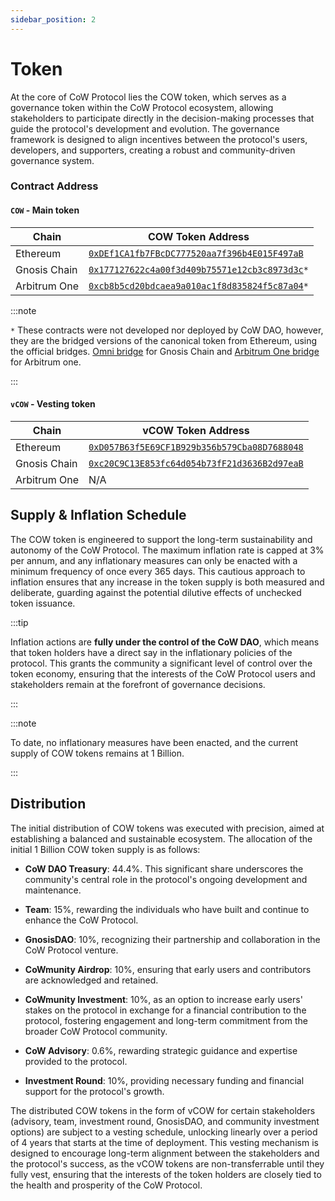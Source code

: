 ```yaml
---
sidebar_position: 2
---
```


# Token

At the core of CoW Protocol lies the COW token, which serves as a governance token within the CoW Protocol ecosystem, allowing stakeholders to participate directly in the decision-making processes that guide the protocol's development and evolution. The governance framework is designed to align incentives between the protocol's users, developers, and supporters, creating a robust and community-driven governance system.

### Contract Address

#### `COW` - Main token

| **Chain**    | **COW Token Address**                                                                                                     |
|--------------|---------------------------------------------------------------------------------------------------------------------------|
| Ethereum     | [`0xDEf1CA1fb7FBcDC777520aa7f396b4E015F497aB`](https://etherscan.io/token/0xDEf1CA1fb7FBcDC777520aa7f396b4E015F497aB)     |
| Gnosis Chain | [`0x177127622c4a00f3d409b75571e12cb3c8973d3c`](https://gnosisscan.io/token/0x177127622c4a00f3d409b75571e12cb3c8973d3c)`*` |
| Arbitrum One | [`0xcb8b5cd20bdcaea9a010ac1f8d835824f5c87a04`](https://arbiscan.io/token/0xcb8b5cd20bdcaea9a010ac1f8d835824f5c87a04)`*`   |

:::note

`*` These contracts were not developed nor deployed by CoW DAO, however, they are the bridged versions of the canonical token from Ethereum, using the official bridges.
[Omni bridge](https://gnosisscan.io/address/0xf6A78083ca3e2a662D6dd1703c939c8aCE2e268d#code) for Gnosis Chain and [Arbitrum One bridge](https://arbiscan.io/address/0x09e9222e96e7b4ae2a407b98d48e330053351eee#code) for Arbitrum one.

:::

#### `vCOW` - Vesting token

| **Chain**    | **vCOW Token Address**                                                                                                 |
|--------------|------------------------------------------------------------------------------------------------------------------------|
| Ethereum     | [`0xD057B63f5E69CF1B929b356b579Cba08D7688048`](https://etherscan.io/token/0xD057B63f5E69CF1B929b356b579Cba08D7688048)  |
| Gnosis Chain | [`0xc20C9C13E853fc64d054b73fF21d3636B2d97eaB`](https://gnosisscan.io/token/0xc20C9C13E853fc64d054b73fF21d3636B2d97eaB) |
| Arbitrum One | N/A                                                                                                                    |

## Supply & Inflation Schedule

The COW token is engineered to support the long-term sustainability and autonomy of the CoW Protocol. The maximum inflation rate is capped at 3% per annum, and any inflationary measures can only be enacted with a minimum frequency of once every 365 days. This cautious approach to inflation ensures that any increase in the token supply is both measured and deliberate, guarding against the potential dilutive effects of unchecked token issuance.

:::tip

Inflation actions are **fully under the control of the CoW DAO**, which means that token holders have a direct say in the inflationary policies of the protocol. This grants the community a significant level of control over the token economy, ensuring that the interests of the CoW Protocol users and stakeholders remain at the forefront of governance decisions.

:::

:::note

To date, no inflationary measures have been enacted, and the current supply of COW tokens remains at 1 Billion.

:::

## Distribution

The initial distribution of COW tokens was executed with precision, aimed at establishing a balanced and sustainable ecosystem. The allocation of the initial 1 Billion COW token supply is as follows:

- **CoW DAO Treasury**: 44.4%. This significant share underscores the community's central role in the protocol's ongoing development and maintenance.
  
- **Team**: 15%, rewarding the individuals who have built and continue to enhance the CoW Protocol.
  
- **GnosisDAO**: 10%, recognizing their partnership and collaboration in the CoW Protocol venture.
  
- **CoWmunity Airdrop**: 10%, ensuring that early users and contributors are acknowledged and retained.
  
- **CoWmunity Investment**: 10%, as an option to increase early users' stakes on the protocol in exchange for a financial contribution to the protocol, fostering engagement and long-term commitment from the broader CoW Protocol community.
  
- **CoW Advisory**: 0.6%, rewarding strategic guidance and expertise provided to the protocol.
  
- **Investment Round**: 10%, providing necessary funding and financial support for the protocol's growth.

The distributed COW tokens in the form of vCOW for certain stakeholders (advisory, team, investment round, GnosisDAO, and community investment options) are subject to a vesting schedule, unlocking linearly over a period of 4 years that starts at the time of deployment. This vesting mechanism is designed to encourage long-term alignment between the stakeholders and the protocol's success, as the vCOW tokens are non-transferrable until they fully vest, ensuring that the interests of the token holders are closely tied to the health and prosperity of the CoW Protocol.